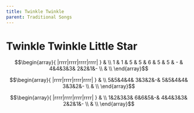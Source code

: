 ```yaml
---
title: Twinkle Twinkle
parent: Traditional Songs
---
```


# Twinkle Twinkle Little Star

$$\begin{array}{ |rrrr|rrrr|rrrr|rrrr| } & \\ 
1 & 1 & 5 & 5 &
6 & 5 & 5 & - &
4&4&3&3&
2&2&1&-
\\ & \\ \end{array}$$

$$\begin{array}{ |rrrr|rrrr|rrrr|rrrr| } & \\ 
5&5&4&4&
3&3&2&-&
5&5&4&4&
3&3&2&- \\
& \\ \end{array}$$

$$\begin{array}{ |rrrr|rrrr|rrrr|rrrr| } & \\ 
1&2&3&3&
6&6&5&-&
4&4&3&3&
2&2&1&- \\
& \\ \end{array}$$
